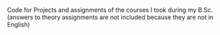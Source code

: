 Code for Projects and assignments of the courses I took during my B.Sc. (answers to theory assignments are not included because they are not in English) 
